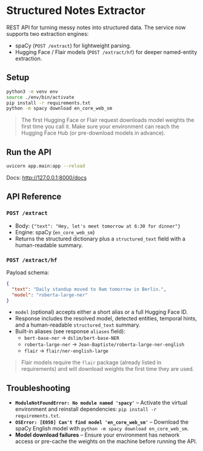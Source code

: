 # Structured Notes Extractor

REST API for turning messy notes into structured data. The service now supports
two extraction engines:

- spaCy (`POST /extract`) for lightweight parsing.
- Hugging Face / Flair models (`POST /extract/hf`) for deeper named-entity extraction.

## Setup

```bash
python3 -m venv env
source ./env/bin/activate
pip install -r requirements.txt
python -m spacy download en_core_web_sm
```

> The first Hugging Face or Flair request downloads model weights the first
> time you call it. Make sure your environment can reach the Hugging Face Hub
> (or pre-download models in advance).

## Run the API

```bash
uvicorn app.main:app --reload
```

Docs: <http://127.0.0.1:8000/docs>

## API Reference

### `POST /extract`

- Body: `{"text": "Hey, let's meet tomorrow at 6:30 for dinner"}`
- Engine: spaCy (`en_core_web_sm`)
- Returns the structured dictionary plus a `structured_text` field with a
  human-readable summary.

### `POST /extract/hf`

Payload schema:

```json
{
  "text": "Daily standup moved to 9am tomorrow in Berlin.",
  "model": "roberta-large-ner"
}
```

- `model` (optional) accepts either a short alias or a full Hugging Face ID.
- Response includes the resolved model, detected entities, temporal hints, and a
  human-readable `structured_text` summary.
- Built-in aliases (see response `aliases` field):
  - `bert-base-ner` → `dslim/bert-base-NER`
  - `roberta-large-ner` → `Jean-Baptiste/roberta-large-ner-english`
  - `flair` → `flair/ner-english-large`

> Flair models require the `flair` package (already listed in requirements) and
> will download weights the first time they are used.

## Troubleshooting

- **`ModuleNotFoundError: No module named 'spacy'`** – Activate the virtual
  environment and reinstall dependencies: `pip install -r requirements.txt`.
- **`OSError: [E050] Can't find model 'en_core_web_sm'`** – Download the spaCy
  English model with `python -m spacy download en_core_web_sm`.
- **Model download failures** – Ensure your environment has network access or
  pre-cache the weights on the machine before running the API.
